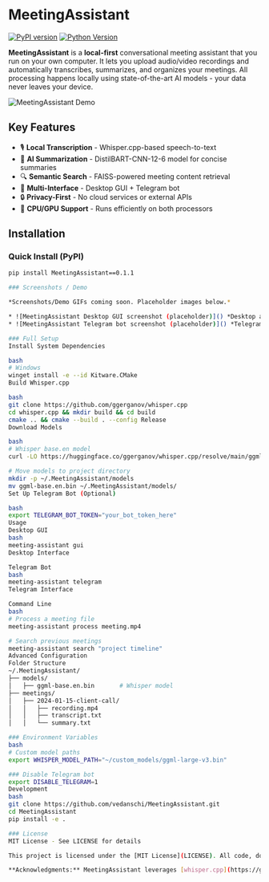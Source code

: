 # MeetingAssistant

[![PyPI version](https://img.shields.io/pypi/v/MeetingAssistant.svg)](https://pypi.org/project/MeetingAssistant/)
[![Python Version](https://img.shields.io/pypi/pyversions/MeetingAssistant)](https://pypi.org/project/MeetingAssistant/)

**MeetingAssistant** is a **local-first** conversational meeting assistant that you run on your own computer. It lets you upload audio/video recordings and automatically transcribes, summarizes, and organizes your meetings. All processing happens locally using state-of-the-art AI models - your data never leaves your device.

![MeetingAssistant Demo](images/demo.gif)

## Key Features

- 🎙️ **Local Transcription** - Whisper.cpp-based speech-to-text
- 📝 **AI Summarization** - DistilBART-CNN-12-6 model for concise summaries
- 🔍 **Semantic Search** - FAISS-powered meeting content retrieval
- 🤖 **Multi-Interface** - Desktop GUI + Telegram bot
- 🔒 **Privacy-First** - No cloud services or external APIs
- 🚀 **CPU/GPU Support** - Runs efficiently on both processors

## Installation

### Quick Install (PyPI)
```bash
pip install MeetingAssistant==0.1.1

### Screenshots / Demo

*Screenshots/Demo GIFs coming soon. Placeholder images below.*

* ![MeetingAssistant Desktop GUI screenshot (placeholder)]() *Desktop app showing transcript and summary (placeholder)*.
* ![MeetingAssistant Telegram bot screenshot (placeholder)]() *Telegram bot interface (placeholder)*.

### Full Setup
Install System Dependencies

bash
# Windows
winget install -e --id Kitware.CMake
Build Whisper.cpp

bash
git clone https://github.com/ggerganov/whisper.cpp
cd whisper.cpp && mkdir build && cd build
cmake .. && cmake --build . --config Release
Download Models

bash
# Whisper base.en model
curl -LO https://huggingface.co/ggerganov/whisper.cpp/resolve/main/ggml-base.en.bin

# Move models to project directory
mkdir -p ~/.MeetingAssistant/models
mv ggml-base.en.bin ~/.MeetingAssistant/models/
Set Up Telegram Bot (Optional)

bash
export TELEGRAM_BOT_TOKEN="your_bot_token_here"
Usage
Desktop GUI
bash
meeting-assistant gui
Desktop Interface

Telegram Bot
bash
meeting-assistant telegram
Telegram Interface

Command Line
bash
# Process a meeting file
meeting-assistant process meeting.mp4

# Search previous meetings
meeting-assistant search "project timeline"
Advanced Configuration
Folder Structure
~/.MeetingAssistant/
├── models/
│   ├── ggml-base.en.bin       # Whisper model
├── meetings/
│   ├── 2024-01-15-client-call/
│   │   ├── recording.mp4
│   │   ├── transcript.txt
│   │   └── summary.txt

### Environment Variables
bash
# Custom model paths
export WHISPER_MODEL_PATH="~/custom_models/ggml-large-v3.bin"

### Disable Telegram bot
export DISABLE_TELEGRAM=1
Development
bash
git clone https://github.com/vedanschi/MeetingAssistant.git
cd MeetingAssistant
pip install -e .

### License
MIT License - See LICENSE for details

This project is licensed under the [MIT License](LICENSE). All code, documentation, and data formats are available under MIT terms.

**Acknowledgments:** MeetingAssistant leverages [whisper.cpp](https://github.com/ggerganov/whisper.cpp) for fast transcription, [llama-cpp-python](https://github.com/abetlen/llama-cpp-python) for running the local LLM, and [FAISS](https://github.com/facebookresearch/faiss) for semantic search indexing. These powerful open-source components enable MeetingAssistant to operate entirely offline.
